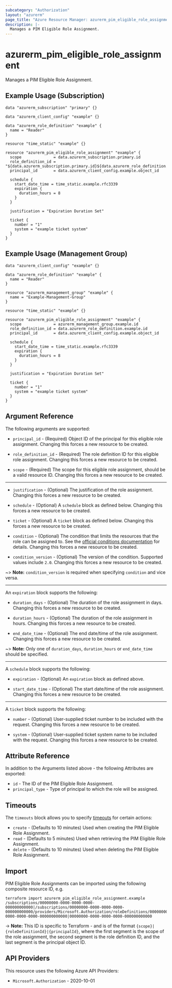 ```yaml
---
subcategory: "Authorization"
layout: "azurerm"
page_title: "Azure Resource Manager: azurerm_pim_eligible_role_assignment"
description: |-
  Manages a PIM Eligible Role Assignment.
---
```


# azurerm_pim_eligible_role_assignment

Manages a PIM Eligible Role Assignment.

## Example Usage (Subscription)

```hcl
data "azurerm_subscription" "primary" {}

data "azurerm_client_config" "example" {}

data "azurerm_role_definition" "example" {
  name = "Reader"
}

resource "time_static" "example" {}

resource "azurerm_pim_eligible_role_assignment" "example" {
  scope              = data.azurerm_subscription.primary.id
  role_definition_id = "${data.azurerm_subscription.primary.id}${data.azurerm_role_definition.example.id}"
  principal_id       = data.azurerm_client_config.example.object_id

  schedule {
    start_date_time = time_static.example.rfc3339
    expiration {
      duration_hours = 8
    }
  }

  justification = "Expiration Duration Set"

  ticket {
    number = "1"
    system = "example ticket system"
  }
}
```

## Example Usage (Management Group)

```hcl
data "azurerm_client_config" "example" {}

data "azurerm_role_definition" "example" {
  name = "Reader"
}

resource "azurerm_management_group" "example" {
  name = "Example-Management-Group"
}

resource "time_static" "example" {}

resource "azurerm_pim_eligible_role_assignment" "example" {
  scope              = azurerm_management_group.example.id
  role_definition_id = data.azurerm_role_definition.example.id
  principal_id       = data.azurerm_client_config.example.object_id

  schedule {
    start_date_time = time_static.example.rfc3339
    expiration {
      duration_hours = 8
    }
  }

  justification = "Expiration Duration Set"

  ticket {
    number = "1"
    system = "example ticket system"
  }
}
```

## Argument Reference

The following arguments are supported:

* `principal_id` - (Required) Object ID of the principal for this eligible role assignment. Changing this forces a new resource to be created.

* `role_definition_id` - (Required) The role definition ID for this eligible role assignment. Changing this forces a new resource to be created.

* `scope` - (Required) The scope for this eligible role assignment, should be a valid resource ID. Changing this forces a new resource to be created.

---

* `justification` - (Optional) The justification of the role assignment. Changing this forces a new resource to be created.

* `schedule` - (Optional) A `schedule` block as defined below. Changing this forces a new resource to be created.

* `ticket` - (Optional) A `ticket` block as defined below. Changing this forces a new resource to be created.


* `condition` - (Optional) The condition that limits the resources that the role can be assigned to. See the [official conditions documentation](https://learn.microsoft.com/en-us/azure/role-based-access-control/conditions-overview#what-are-role-assignment-conditions) for details. Changing this forces a new resource to be created.

* `condition_version` - (Optional) The version of the condition. Supported values include `2.0`. Changing this forces a new resource to be created.

~> **Note:** `condition_version` is required when specifying `condition` and vice versa.

---

An `expiration` block supports the following:

* `duration_days` - (Optional) The duration of the role assignment in days. Changing this forces a new resource to be created.

* `duration_hours` - (Optional) The duration of the role assignment in hours. Changing this forces a new resource to be created.

* `end_date_time` - (Optional) The end date/time of the role assignment. Changing this forces a new resource to be created.

~> **Note:** Only one of `duration_days`, `duration_hours` or `end_date_time` should be specified.

---

A `schedule` block supports the following:

* `expiration` - (Optional) An `expiration` block as defined above.

* `start_date_time` - (Optional) The start date/time of the role assignment. Changing this forces a new resource to be created.

---

A `ticket` block supports the following:

* `number` - (Optional) User-supplied ticket number to be included with the request. Changing this forces a new resource to be created.

* `system` - (Optional) User-supplied ticket system name to be included with the request. Changing this forces a new resource to be created.

## Attribute Reference

In addition to the Arguments listed above - the following Attributes are exported:

* `id` - The ID of the PIM Eligible Role Assignment.
* `principal_type` - Type of principal to which the role will be assigned.

## Timeouts

The `timeouts` block allows you to specify [timeouts](https://developer.hashicorp.com/terraform/language/resources/configure#define-operation-timeouts) for certain actions:

* `create` - (Defaults to 10 minutes) Used when creating the PIM Eligible Role Assignment.
* `read` - (Defaults to 5 minutes) Used when retrieving the PIM Eligible Role Assignment.
* `delete` - (Defaults to 10 minutes) Used when deleting the PIM Eligible Role Assignment.

## Import

PIM Eligible Role Assignments can be imported using the following composite resource ID, e.g.

```shell
terraform import azurerm_pim_eligible_role_assignment.example /subscriptions/00000000-0000-0000-0000-000000000000|/subscriptions/00000000-0000-0000-0000-000000000000/providers/Microsoft.Authorization/roleDefinitions/00000000-0000-0000-0000-000000000000|00000000-0000-0000-0000-000000000000
```

-> **Note:** This ID is specific to Terraform - and is of the format `{scope}|{roleDefinitionId}|{principalId}`, where the first segment is the scope of the role assignment, the second segment is the role definition ID, and the last segment is the principal object ID.

## API Providers
<!-- This section is generated, changes will be overwritten -->
This resource uses the following Azure API Providers:

* `Microsoft.Authorization` - 2020-10-01
